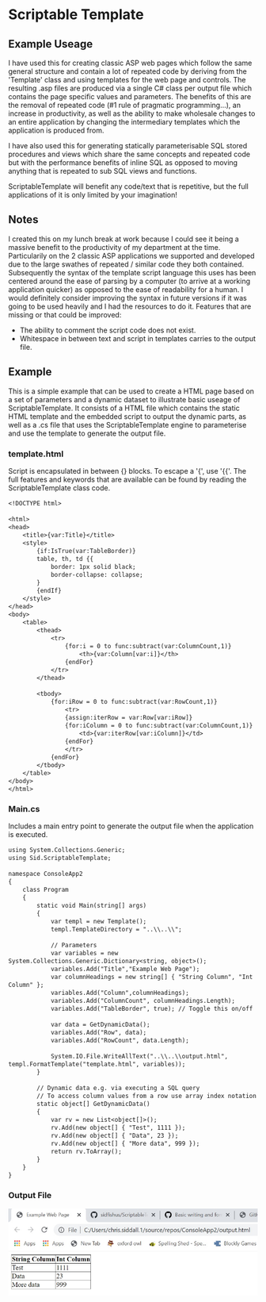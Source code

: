 # Scriptable Template

## Example Useage

I have used this for creating classic ASP web pages which follow the same general structure and contain a lot of repeated code by deriving from the 'Template' class and using templates for the web page and controls. The resulting .asp files are produced via a single C# class per output file which contains the page specific values and parameters. The benefits of this are the removal of repeated code (#1 rule of pragmatic programming...), an increase in productivity, as well as the ability to make wholesale changes to an entire application by changing the intermediary templates which the application is produced from.

I have also used this for generating statically parameterisable SQL stored procedures and views which share the same concepts and repeated code but with the performance benefits of inline SQL as opposed to moving anything that is repeated to sub SQL views and functions.

ScriptableTemplate will benefit any code/text that is repetitive, but the full applications of it is only limited by your imagination!

## Notes

I created this on my lunch break at work because I could see it being a massive benefit to the productivity of my department at the time. Particularily on the 2 classic ASP applications we supported and developed due to the large swathes of repeated / similar code they both contained. Subsequently the syntax of the template script language this uses has been centered around the ease of parsing by a computer (to arrive at a working application quicker) as opposed to the ease of readability for a human. I would definitely consider improving the syntax in future versions if it was going to be used heavily and I had the resources to do it. Features that are missing or that could be improved:
- The ability to comment the script code does not exist.
- Whitespace in between text and script in templates carries to the output file.

## Example

This is a simple example that can be used to create a HTML page based on a set of parameters and a dynamic dataset to illustrate basic useage of ScriptableTemplate. It consists of a HTML file which contains the static HTML template and the embedded script to output the dynamic parts, as well as a .cs file that uses the ScriptableTemplate engine to parameterise and use the template to generate the output file.

### template.html

Script is encapsulated in between {} blocks. To escape a '{', use '{{'. The full features and keywords that are available can be found by reading the ScriptableTemplate class code.

```
<!DOCTYPE html>

<html>
<head>
	<title>{var:Title}</title>
	<style>
		{if:IsTrue(var:TableBorder)}
		table, th, td {{
			border: 1px solid black;
			border-collapse: collapse;
		}
		{endIf}
	</style>
</head>
<body>
	<table>
		<thead>
			<tr>
				{for:i = 0 to func:subtract(var:ColumnCount,1)}
					<th>{var:Column[var:i]}</th>
				{endFor}
			</tr>
		</thead>

		<tbody>
			{for:iRow = 0 to func:subtract(var:RowCount,1)}
				<tr>
				{assign:iterRow = var:Row[var:iRow]}
				{for:iColumn = 0 to func:subtract(var:ColumnCount,1)}
					<td>{var:iterRow[var:iColumn]}</td>
				{endFor}
				</tr>
			{endFor}
		</tbody>
	</table>
</body>
</html>
```

### Main.cs

Includes a main entry point to generate the output file when the application is executed.

```
using System.Collections.Generic;
using Sid.ScriptableTemplate;

namespace ConsoleApp2
{
	class Program
	{
		static void Main(string[] args)
		{
			var templ = new Template();
			templ.TemplateDirectory = "..\\..\\";

			// Parameters
			var variables = new System.Collections.Generic.Dictionary<string, object>();
			variables.Add("Title","Example Web Page");
			var columnHeadings = new string[] { "String Column", "Int Column" };
			variables.Add("Column",columnHeadings);
			variables.Add("ColumnCount", columnHeadings.Length);
			variables.Add("TableBorder", true); // Toggle this on/off

			var data = GetDynamicData();
			variables.Add("Row", data);
			variables.Add("RowCount", data.Length);

			System.IO.File.WriteAllText("..\\..\\output.html", templ.FormatTemplate("template.html", variables));
		}

		// Dynamic data e.g. via executing a SQL query
		// To access column values from a row use array index notation
		static object[] GetDynamicData()
		{
			var rv = new List<object[]>();
			rv.Add(new object[] { "Test", 1111 });
			rv.Add(new object[] { "Data", 23 });
			rv.Add(new object[] { "More data", 999 });
			return rv.ToArray();
		}
	}
}
```

### Output File

![Output](output_html.jpg "Output HTML")

